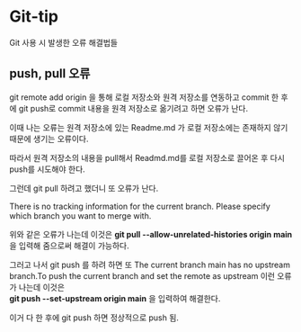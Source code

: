 # Git-tip
Git 사용 시 발생한 오류 해결법들


## push, pull 오류 
git remote add origin <repo url>을 통해 로컬 저장소와 원격 저장소를 연동하고 commit 한 후에 git push로 commit 내용을 원격 저장소로 옮기려고 하면 오류가 난다.  

이때 나는 오류는 원격 저장소에 있는 Readme.md 가 로컬 저장소에는 존재하지 않기 때문에 생기는 오류이다.  

따라서 원격 저장소의 내용을 pull해서 Readmd.md를 로컬 저장소로 끌어온 후 다시 push를 시도해야 한다.  

그런데 git pull 하려고 했더니 또 오류가 난다.  

There is no tracking information for the current branch.
Please specify which branch you want to merge with.

위와 같은 오류가 나는데 이것은 **git pull --allow-unrelated-histories origin main** 을 입력해 줌으로써 해결이 가능하다.  

그러고 나서 git push 를 하려 하면 또 The current branch main has no upstream branch.To push the current branch and set the remote as upstream 이런 오류가 나는데 이것은   
**git push --set-upstream origin main** 을 입력하여 해결한다.  

이거 다 한 후에 git push 하면 정상적으로 push 됨.
